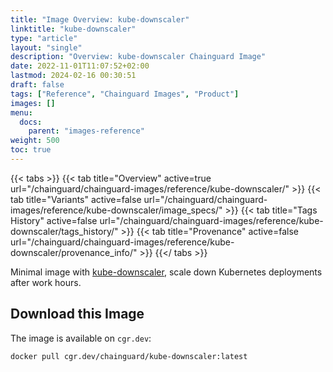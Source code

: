 ```yaml
---
title: "Image Overview: kube-downscaler"
linktitle: "kube-downscaler"
type: "article"
layout: "single"
description: "Overview: kube-downscaler Chainguard Image"
date: 2022-11-01T11:07:52+02:00
lastmod: 2024-02-16 00:30:51
draft: false
tags: ["Reference", "Chainguard Images", "Product"]
images: []
menu: 
  docs: 
    parent: "images-reference"
weight: 500
toc: true
---
```


{{< tabs >}}
{{< tab title="Overview" active=true url="/chainguard/chainguard-images/reference/kube-downscaler/" >}}
{{< tab title="Variants" active=false url="/chainguard/chainguard-images/reference/kube-downscaler/image_specs/" >}}
{{< tab title="Tags History" active=false url="/chainguard/chainguard-images/reference/kube-downscaler/tags_history/" >}}
{{< tab title="Provenance" active=false url="/chainguard/chainguard-images/reference/kube-downscaler/provenance_info/" >}}
{{</ tabs >}}



<!--overview:start-->
Minimal image with [kube-downscaler](https://codeberg.org/hjacobs/kube-downscaler), scale down Kubernetes deployments after work hours.
<!--overview:end-->

<!--getting:start-->
## Download this Image
The image is available on `cgr.dev`:

```
docker pull cgr.dev/chainguard/kube-downscaler:latest
```
<!--getting:end-->

<!--body:start-->
<!--body:end-->

